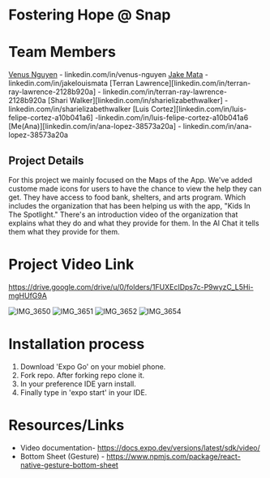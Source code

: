 # Fostering Hope @ Snap 

# Team Members

[Venus Nguyen](linkedin.com/in/venus-nguyen) - linkedin.com/in/venus-nguyen
[Jake Mata](linkedin.com/in/jakelouismata) - linkedin.com/in/jakelouismata
[Terran Lawrence][linkedin.com/in/terran-ray-lawrence-2128b920a] - linkedin.com/in/terran-ray-lawrence-2128b920a
[Shari Walker][linkedin.com/in/sharielizabethwalker] -linkedin.com/in/sharielizabethwalker
[Luis Cortez][linkedin.com/in/luis-felipe-cortez-a10b041a6] -linkedin.com/in/luis-felipe-cortez-a10b041a6
[Me(Ana)][linkedin.com/in/ana-lopez-38573a20a] - linkedin.com/in/ana-lopez-38573a20a

## Project Details
For this project we mainly focused on the Maps of the App. We've added custome made icons for users to have the chance to view the help they can get. They have access to food bank, shelters, and arts program. Which includes the organization that has been helping us with the app, "Kids In The Spotlight." There's an introduction video of the organization that explains what they do and what they provide for them. In the AI Chat it tells them what they provide for them. 

# Project Video Link
https://drive.google.com/drive/u/0/folders/1FUXEcIDps7c-P9wyzC_L5Hi-mgHUfG9A

![IMG_3650](https://user-images.githubusercontent.com/81542559/128968919-d49b4bdf-af0c-411c-b797-f57fd2add9d5.GIF)
![IMG_3651](https://user-images.githubusercontent.com/81542559/128969013-a758ab47-24a2-4ded-9851-a19253ad84da.GIF)
![IMG_3652](https://user-images.githubusercontent.com/81542559/128969033-f78b3654-d692-4098-91e0-3556d2b01818.GIF)
![IMG_3654](https://user-images.githubusercontent.com/81542559/128969035-486e8a8c-c5c2-4ade-b7ac-292326480089.GIF)

# Installation process 
1. Download 'Expo Go' on your mobiel phone. 
2. Fork repo. After forking repo clone it. 
3. In your preference IDE yarn install.
4. Finally type in 'expo start' in your IDE. 

# Resources/Links 
- Video documentation- https://docs.expo.dev/versions/latest/sdk/video/
- Bottom Sheet (Gesture) - https://www.npmjs.com/package/react-native-gesture-bottom-sheet
